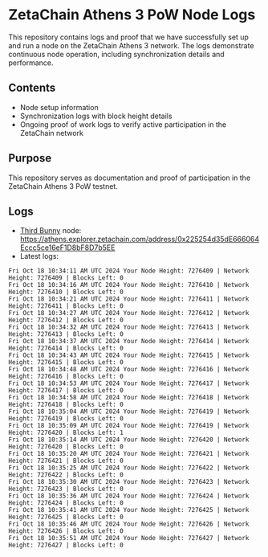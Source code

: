# ZetaChain Athens 3 PoW Node Logs
This repository contains logs and proof that we have successfully set up and run a node on the ZetaChain Athens 3 network. The logs demonstrate continuous node operation, including synchronization details and performance.

## Contents
- Node setup information
- Synchronization logs with block height details
- Ongoing proof of work logs to verify active participation in the ZetaChain network

## Purpose
This repository serves as documentation and proof of participation in the ZetaChain Athens 3 PoW testnet.

## Logs

- [Third Bunny](https://thirdbunny.xyz/) node: https://athens.explorer.zetachain.com/address/0x225254d35dE666064Eccc5ce16eF1D8bF8D7b5EE
- Latest logs:
```
Fri Oct 18 10:34:11 AM UTC 2024 Your Node Height: 7276409 | Network Height: 7276409 | Blocks Left: 0
Fri Oct 18 10:34:16 AM UTC 2024 Your Node Height: 7276410 | Network Height: 7276410 | Blocks Left: 0
Fri Oct 18 10:34:21 AM UTC 2024 Your Node Height: 7276411 | Network Height: 7276411 | Blocks Left: 0
Fri Oct 18 10:34:27 AM UTC 2024 Your Node Height: 7276412 | Network Height: 7276412 | Blocks Left: 0
Fri Oct 18 10:34:32 AM UTC 2024 Your Node Height: 7276413 | Network Height: 7276413 | Blocks Left: 0
Fri Oct 18 10:34:37 AM UTC 2024 Your Node Height: 7276414 | Network Height: 7276414 | Blocks Left: 0
Fri Oct 18 10:34:43 AM UTC 2024 Your Node Height: 7276415 | Network Height: 7276415 | Blocks Left: 0
Fri Oct 18 10:34:48 AM UTC 2024 Your Node Height: 7276416 | Network Height: 7276416 | Blocks Left: 0
Fri Oct 18 10:34:53 AM UTC 2024 Your Node Height: 7276417 | Network Height: 7276417 | Blocks Left: 0
Fri Oct 18 10:34:58 AM UTC 2024 Your Node Height: 7276418 | Network Height: 7276418 | Blocks Left: 0
Fri Oct 18 10:35:04 AM UTC 2024 Your Node Height: 7276419 | Network Height: 7276419 | Blocks Left: 0
Fri Oct 18 10:35:09 AM UTC 2024 Your Node Height: 7276419 | Network Height: 7276420 | Blocks Left: 1
Fri Oct 18 10:35:14 AM UTC 2024 Your Node Height: 7276420 | Network Height: 7276420 | Blocks Left: 0
Fri Oct 18 10:35:20 AM UTC 2024 Your Node Height: 7276421 | Network Height: 7276421 | Blocks Left: 0
Fri Oct 18 10:35:25 AM UTC 2024 Your Node Height: 7276422 | Network Height: 7276422 | Blocks Left: 0
Fri Oct 18 10:35:30 AM UTC 2024 Your Node Height: 7276423 | Network Height: 7276423 | Blocks Left: 0
Fri Oct 18 10:35:36 AM UTC 2024 Your Node Height: 7276424 | Network Height: 7276424 | Blocks Left: 0
Fri Oct 18 10:35:41 AM UTC 2024 Your Node Height: 7276425 | Network Height: 7276425 | Blocks Left: 0
Fri Oct 18 10:35:46 AM UTC 2024 Your Node Height: 7276426 | Network Height: 7276426 | Blocks Left: 0
Fri Oct 18 10:35:51 AM UTC 2024 Your Node Height: 7276427 | Network Height: 7276427 | Blocks Left: 0
```
